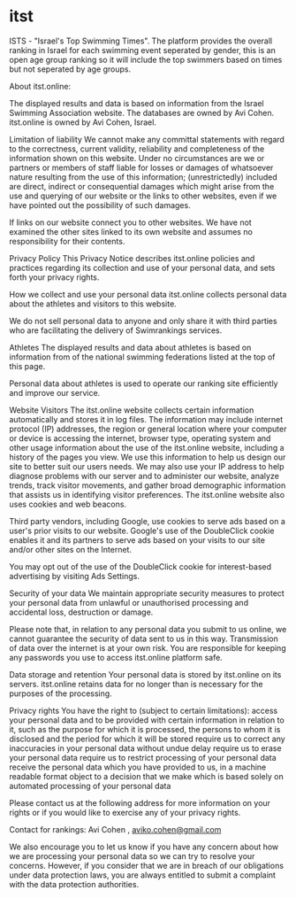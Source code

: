 # itst
ISTS - "Israel's Top Swimming Times".
The platform provides the overall ranking in Israel for each swimming event seperated by gender, this is an open age group ranking so it will include the top swimmers based on times but not seperated by age groups.

About itst.online:

The displayed results and data is based on information from the Israel Swimming Association website.
The databases are owned by Avi Cohen.
itst.online is owned by Avi Cohen, Israel.

Limitation of liability
We cannot make any committal statements with regard to the correctness, current validity, reliability and completeness of the information shown on this website. Under no circumstances are we or partners or members of staff liable for losses or damages of whatsoever nature resulting from the use of this information; (unrestrictedly) included are direct, indirect or consequential damages which might arise from the use and querying of our website or the links to other websites, even if we have pointed out the possibility of such damages.

If links on our website connect you to other websites. We have not examined the other sites linked to its own website and assumes no responsibility for their contents.

Privacy Policy
This Privacy Notice describes itst.online policies and practices regarding its collection and use of your personal data, and sets forth your privacy rights.

How we collect and use your personal data
itst.online collects personal data about the athletes and visitors to this website.

We do not sell personal data to anyone and only share it with third parties who are facilitating the delivery of Swimrankings services.

Athletes
The displayed results and data about athletes is based on information from of the national swimming federations listed at the top of this page.

Personal data about athletes is used to operate our ranking site efficiently and improve our service.

Website Visitors
The itst.online website collects certain information automatically and stores it in log files. The information may include internet protocol (IP) addresses, the region or general location where your computer or device is accessing the internet, browser type, operating system and other usage information about the use of the itst.online website, including a history of the pages you view. We use this information to help us design our site to better suit our users needs. We may also use your IP address to help diagnose problems with our server and to administer our website, analyze trends, track visitor movements, and gather broad demographic information that assists us in identifying visitor preferences. The itst.online website also uses cookies and web beacons.

Third party vendors, including Google, use cookies to serve ads based on a user's prior visits to our website. Google's use of the DoubleClick cookie enables it and its partners to serve ads based on your visits to our site and/or other sites on the Internet.

You may opt out of the use of the DoubleClick cookie for interest-based advertising by visiting Ads Settings.

Security of your data
We maintain appropriate security measures to protect your personal data from unlawful or unauthorised processing and accidental loss, destruction or damage.

Please note that, in relation to any personal data you submit to us online, we cannot guarantee the security of data sent to us in this way. Transmission of data over the internet is at your own risk. You are responsible for keeping any passwords you use to access itst.online platform safe.

Data storage and retention
Your personal data is stored by itst.online on its servers. itst.online retains data for no longer than is necessary for the purposes of the processing.

Privacy rights
You have the right to (subject to certain limitations):
access your personal data and to be provided with certain information in relation to it, such as the purpose for which it is processed, the persons to whom it is disclosed and the period for which it will be stored
require us to correct any inaccuracies in your personal data without undue delay
require us to erase your personal data
require us to restrict processing of your personal data
receive the personal data which you have provided to us, in a machine readable format
object to a decision that we make which is based solely on automated processing of your personal data

Please contact us at the following address for more information on your rights or if you would like to exercise any of your privacy rights.

Contact for rankings: Avi Cohen , aviko.cohen@gmail.com

We also encourage you to let us know if you have any concern about how we are processing your personal data so we can try to resolve your concerns. However, if you consider that we are in breach of our obligations under data protection laws, you are always entitled to submit a complaint with the data protection authorities.
